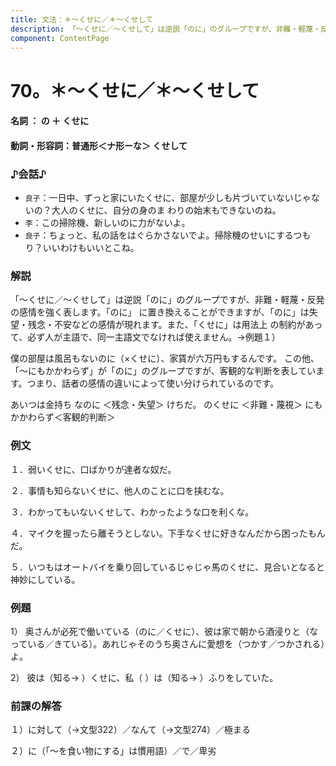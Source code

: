 ```yaml
---
title: 文法：＊～くせに／＊～くせして
description: 「～くせに／～くせして」は逆説「のに」のグループですが、非難・軽蔑・反発の感情を強く表します。「のに」 に置き換えることができますが、「のに」は失望・残念・不安などの感情が現れます。また、「くせに」は用法上 の制約があって、必ず人が主語で、同一主語文でなければ使えません。→例題１）
component: ContentPage
---
```



# 70。＊～くせに／＊～くせして
#### 名詞 ： の ＋ くせに
#### 動詞・形容詞：普通形＜ナ形ーな＞ くせして
### ♪会話♪
- `良子`：一日中、ずっと家にいたくせに、部屋が少しも片づいていないじゃないの？大人のくせに、自分の身のま わりの始末もできないのね。
- `李`：この掃除機、新しいのに力がないよ。
- `良子`：ちょっと、私の話をはぐらかさないでよ。掃除機のせいにするつもり？いいわけもいいとこね。
### 解説
「～くせに／～くせして」は逆説「のに」のグループですが、非難・軽蔑・反発の感情を強く表します。「のに」 に置き換えることができますが、「のに」は失望・残念・不安などの感情が現れます。また、「くせに」は用法上 の制約があって、必ず人が主語で、同一主語文でなければ使えません。→例題１）

僕の部屋は風呂もないのに（×くせに）、家賃が六万円もするんです。 この他、「～にもかかわらず」が「のに」のグループですが、客観的な判断を表しています。つまり、話者の感情の違いによって使い分けられているのです。

あいつは金持ち なのに ＜残念・失望＞ けちだ。 のくせに ＜非難・蔑視＞ にもかかわらず＜客観的判断＞
### 例文
１．弱いくせに、口ばかりが達者な奴だ。

２．事情も知らないくせに、他人のことに口を挟むな。

３．わかってもいないくせして、わかったような口を利くな。

４．マイクを握ったら離そうとしない。下手なくせに好きなんだから困ったもんだ。

５．いつもはオートバイを乗り回しているじゃじゃ馬のくせに、見合いとなると神妙にしている。
### 例題
1） 奥さんが必死で働いている（のに／くせに）、彼は家で朝から酒浸りと（なっている／きている）。あれじゃそのうち奥さんに愛想を（つかす／つかされる）よ。  

2） 彼は（知る→ ）くせに、私（ ）は（知る→ ）ふりをしていた。
### 前課の解答
１）に対して（→文型322）／なんて（→文型274）／極まる

２）に（「～を食い物にする」は慣用語）／で／卑劣
